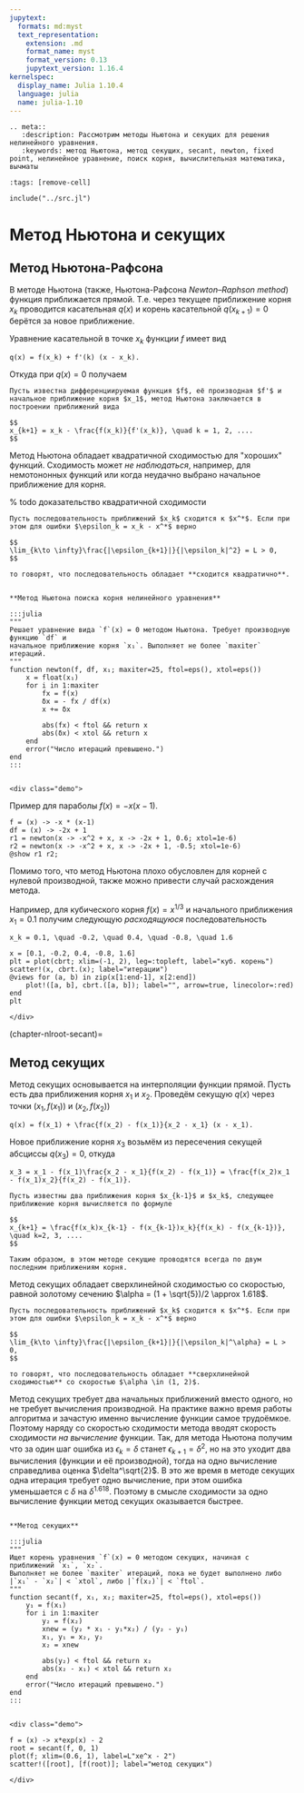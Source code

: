 ```yaml
---
jupytext:
  formats: md:myst
  text_representation:
    extension: .md
    format_name: myst
    format_version: 0.13
    jupytext_version: 1.16.4
kernelspec:
  display_name: Julia 1.10.4
  language: julia
  name: julia-1.10
---
```


```{eval-rst}
.. meta::
   :description: Рассмотрим методы Ньютона и секущих для решения нелинейного уравнения.
   :keywords: метод Ньютона, метод секущих, secant, newton, fixed point, нелинейное уравнение, поиск корня, вычислительная математика, вычматы
```

```{code-cell}
:tags: [remove-cell]

include("../src.jl")
```

# Метод Ньютона и секущих

## Метод Ньютона-Рафсона

В методе Ньютона (также, Ньютона-Рафсона *Newton–Raphson method*) функция приближается прямой. Т.е. через текущее приближение корня $x_k$ проводится касательная $q(x)$ и корень касательной $q(x_{k+1}) = 0$ берётся за новое приближение.

Уравнение касательной в точке $x_k$  функции $f$ имеет вид

```{math}
q(x) = f(x_k) + f'(k) (x - x_k).
```

Откуда при $q(x) = 0$ получаем

```{proof:algorithm} Метод Ньютона поиска корня нелинейного уравнения
Пусть известна дифференциируемая функция $f$, её производная $f'$ и начальное приближение корня $x_1$, метод Ньютона заключается в построении приближений вида

$$
x_{k+1} = x_k - \frac{f(x_k)}{f'(x_k)}, \quad k = 1, 2, ....
$$
```

Метод Ньютона обладает квадратичной сходимостью для "хороших" функций. Сходимость может *не наблюдаться*, например, для немотононных функций или когда неудачно выбрано начальное приближение для корня.

% todo доказательство квадратичной сходимости

```{proof:definition} Квадратичная сходимость
Пусть последовательность приближений $x_k$ сходится к $x^*$. Если при этом для ошибки $\epsilon_k = x_k - x^*$ верно

$$
\lim_{k\to \infty}\frac{|\epsilon_{k+1}|}{|\epsilon_k|^2} = L > 0,
$$

то говорят, что последовательность обладает **сходится квадратично**.
```

```{proof:function} newton

**Метод Ньютона поиска корня нелинейного уравнения**

:::julia
"""
Решает уравнение вида `f`(x) = 0 методом Ньютона. Требует производную функцию `df` и
начальное приближение корня `x₁`. Выполняет не более `maxiter` итераций.
"""
function newton(f, df, x₁; maxiter=25, ftol=eps(), xtol=eps())
    x = float(x₁)
    for i in 1:maxiter
        fx = f(x)
        δx = - fx / df(x)
        x += δx

        abs(fx) < ftol && return x
        abs(δx) < xtol && return x
    end
    error("Число итераций превышено.")
end
:::
```

```{proof:demo} Метод Ньютона
```

```{raw} html
<div class="demo">
```

Пример для параболы $f(x) = -x (x-1)$.

```{code-cell}
f = (x) -> -x * (x-1)
df = (x) -> -2x + 1
r1 = newton(x -> -x^2 + x, x -> -2x + 1, 0.6; xtol=1e-6)
r2 = newton(x -> -x^2 + x, x -> -2x + 1, -0.5; xtol=1e-6)
@show r1 r2;
```

Помимо того, что метод Ньютона плохо обусловлен для корней с нулевой производной, также можно привести случай расхождения метода.

Например, для кубического корня $f(x) = x^{1/3}$ и начального приближения $x_1 = 0.1$ получим следующую *расходящуюся* последовательность

```{math}
x_k = 0.1, \quad -0.2, \quad 0.4, \quad -0.8, \quad 1.6
```

```{code-cell}
x = [0.1, -0.2, 0.4, -0.8, 1.6]
plt = plot(cbrt; xlim=(-1, 2), leg=:topleft, label="куб. корень")
scatter!(x, cbrt.(x); label="итерации")
@views for (a, b) in zip(x[1:end-1], x[2:end])
    plot!([a, b], cbrt.([a, b]); label="", arrow=true, linecolor=:red)
end
plt
```

```{raw} html
</div>
```

(chapter-nlroot-secant)=
## Метод секущих

Метод секущих основывается на интерполяции функции прямой. Пусть есть два приближения корня $x_1$ и $x_2$. Проведём секущую $q(x)$ через точки $(x_1, f(x_1))$ и $(x_2, f(x_2))$

```{math}
q(x) = f(x_1) + \frac{f(x_2) - f(x_1)}{x_2 - x_1} (x - x_1).
```

Новое приближение корня $x_3$ возьмём из пересечения секущей абсциссы $q(x_3) = 0$, откуда

```{math}
x_3 = x_1 - f(x_1)\frac{x_2 - x_1}{f(x_2) - f(x_1)} = \frac{f(x_2)x_1 - f(x_1)x_2}{f(x_2) - f(x_1)}.
```

```{proof:algorithm} Метод секущих
Пусть известны два приближения корня $x_{k-1}$ и $x_k$, следующее приближение корня вычисляется по формуле

$$
x_{k+1} = \frac{f(x_k)x_{k-1} - f(x_{k-1})x_k}{f(x_k) - f(x_{k-1})}, \quad k=2, 3, ....
$$

Таким образом, в этом методе секущие проводятся всегда по двум последним приближениям корня.
```

Метод секущих обладает сверхлинейной сходимостью со скоростью, равной золотому сечению $\alpha = (1 + \sqrt{5})/2 \approx 1.618$.

```{proof:definition} Сверхлинейная сходимость
Пусть последовательность приближений $x_k$ сходится к $x^*$. Если при этом для ошибки $\epsilon_k = x_k - x^*$ верно

$$
\lim_{k\to \infty}\frac{|\epsilon_{k+1}|}{|\epsilon_k|^\alpha} = L > 0,
$$

то говорят, что последовательность обладает **сверхлинейной сходимостью** со скоростью $\alpha \in (1, 2)$.
```

Метод секущих требует два начальных приближений вместо одного, но не требует вычисления производной. На практике важно время работы алгоритма и зачастую именно вычисление функции самое трудоёмкое. Поэтому наряду со скоростью сходимости метода вводят скорость сходимости *на вычисление* функции. Так, для метода Ньютона получим что за один шаг ошибка из $\epsilon_k = \delta$ станет $\epsilon_{k+1}=\delta^2$, но на это уходит два вычисления (функции и её производной), тогда на одно вычисление справедлива оценка $\delta^\sqrt{2}$. В это же время в методе секущих одна итерация требует одно вычисление, при этом ошибка уменьшается с $\delta$ на $\delta^{1.618}$. Поэтому в смысле сходимости за одно вычисление функции метод секущих оказывается быстрее.

```{proof:function} secant

**Метод секущих**

:::julia
"""
Ищет корень уравнения `f`(x) = 0 методом секущих, начиная с приближений `x₁`, `x₂`.
Выполняет не более `maxiter` итераций, пока не будет выполнено либо
|`x₁` - `x₂`| < `xtol`, либо |`f(x₂)`| < `ftol`.
"""
function secant(f, x₁, x₂; maxiter=25, ftol=eps(), xtol=eps())
    y₁ = f(x₁)
    for i in 1:maxiter
        y₂ = f(x₂)
        xnew = (y₂ * x₁ - y₁*x₂) / (y₂ - y₁)
        x₁, y₁ = x₂, y₂
        x₂ = xnew

        abs(y₂) < ftol && return x₂
        abs(x₂ - x₁) < xtol && return x₂
    end
    error("Число итераций превышено.")
end
:::
```

```{proof:demo} Метод секущих
```
```{raw} html
<div class="demo">
```

```{code-cell}
f = (x) -> x*exp(x) - 2
root = secant(f, 0, 1)
plot(f; xlim=(0.6, 1), label=L"xe^x - 2")
scatter!([root], [f(root)]; label="метод секущих")
```

```{raw} html
</div>
```
